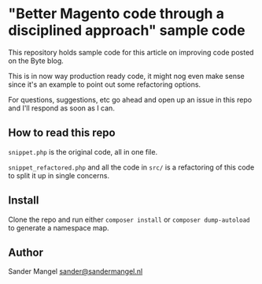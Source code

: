 # "Better Magento code through a disciplined approach" sample code

This repository holds sample code for this article on improving code posted on the Byte blog.

This is in now way production ready code, it might nog even make sense since it's an example to point out some refactoring options.

For questions, suggestions, etc go ahead and open up an issue in this repo and I'll respond as soon as I can.

## How to read this repo
`snippet.php` is the original code, all in one file.

`snippet_refactored.php` and all the code in `src/` is a refactoring of this code to split it up in single concerns.

## Install
Clone the repo and run either `composer install` or `composer dump-autoload` to generate a namespace map.

## Author
Sander Mangel <sander@sandermangel.nl>